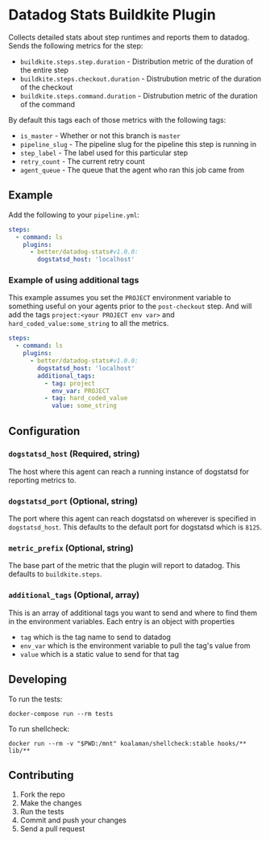 # Datadog Stats Buildkite Plugin

Collects detailed stats about step runtimes and reports them to datadog.
Sends the following metrics for the step:

* `buildkite.steps.step.duration` - Distribution metric of the duration of the entire step
* `buildkite.steps.checkout.duration` - Distrubution metric of the duration of the checkout
* `buildkite.steps.command.duration` - Distrubution metric of the duration of the command

By default this tags each of those metrics with the following tags:

* `is_master` - Whether or not this branch is `master`
* `pipeline_slug` - The pipeline slug for the pipeline this step is running in
* `step_label` - The label used for this particular step
* `retry_count` - The current retry count
* `agent_queue` - The queue that the agent who ran this job came from

## Example

Add the following to your `pipeline.yml`:

```yml
steps:
  - command: ls
    plugins:
      - better/datadog-stats#v1.0.0:
        dogstatsd_host: 'localhost'
```

### Example of using additional tags

This example assumes you set the `PROJECT` environment variable to
something useful on your agents prior to the `post-checkout` step. And
will add the tags `project:<your PROJECT env var>` and
`hard_coded_value:some_string` to all the metrics.

```yml
steps:
  - command: ls
    plugins:
      - better/datadog-stats#v1.0.0:
        dogstatsd_host: 'localhost'
        additional_tags:
          - tag: project
            env_var: PROJECT
          - tag: hard_coded_value
            value: some_string
```

## Configuration

### `dogstatsd_host` (Required, string)

The host where this agent can reach a running instance of dogstatsd for
reporting metrics to.

### `dogstatsd_port` (Optional, string)

The port where this agent can reach dogstatsd on wherever is specified
in `dogstatsd_host`. This defaults to the default port for dogstatsd
which is `8125`.

### `metric_prefix` (Optional, string)

The base part of the metric that the plugin will report to datadog. This
defaults to `buildkite.steps`.

### `additional_tags` (Optional, array)

This is an array of additional tags you want to send and where to find
them in the environment variables. Each entry is an object with
properties

* `tag` which is the tag name to send to datadog
* `env_var` which is the environment variable to pull the tag's value from
* `value` which is a static value to send for that tag

## Developing

To run the tests:

```shell
docker-compose run --rm tests
```

To run shellcheck:

```shell
docker run --rm -v "$PWD:/mnt" koalaman/shellcheck:stable hooks/** lib/**
```

## Contributing

1. Fork the repo
2. Make the changes
3. Run the tests
4. Commit and push your changes
5. Send a pull request

